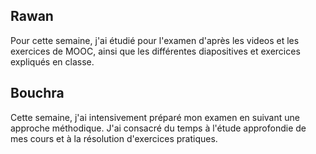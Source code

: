 ## Rawan
Pour cette semaine, j'ai étudié pour l'examen d'après les videos et les exercices de MOOC, ainsi que les différentes diapositives et exercices expliqués en classe.
## Bouchra 
Cette semaine, j'ai intensivement préparé mon examen en suivant une approche méthodique. J'ai consacré du temps à l'étude approfondie de mes cours et à la résolution d'exercices pratiques.
